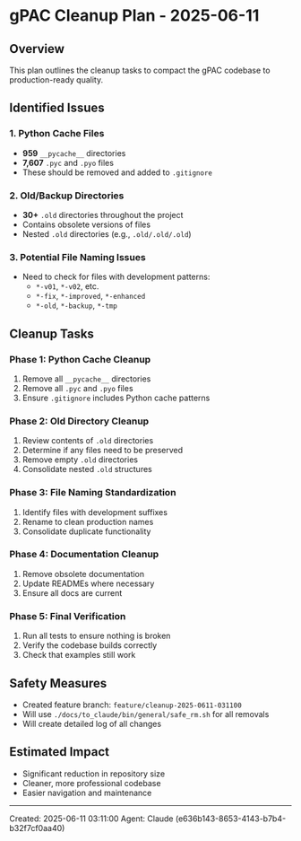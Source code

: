 # gPAC Cleanup Plan - 2025-06-11

## Overview
This plan outlines the cleanup tasks to compact the gPAC codebase to production-ready quality.

## Identified Issues

### 1. Python Cache Files
- **959** `__pycache__` directories
- **7,607** `.pyc` and `.pyo` files
- These should be removed and added to `.gitignore`

### 2. Old/Backup Directories
- **30+** `.old` directories throughout the project
- Contains obsolete versions of files
- Nested `.old` directories (e.g., `.old/.old/.old`)

### 3. Potential File Naming Issues
- Need to check for files with development patterns:
  - `*-v01`, `*-v02`, etc.
  - `*-fix`, `*-improved`, `*-enhanced`
  - `*-old`, `*-backup`, `*-tmp`

## Cleanup Tasks

### Phase 1: Python Cache Cleanup
1. Remove all `__pycache__` directories
2. Remove all `.pyc` and `.pyo` files
3. Ensure `.gitignore` includes Python cache patterns

### Phase 2: Old Directory Cleanup
1. Review contents of `.old` directories
2. Determine if any files need to be preserved
3. Remove empty `.old` directories
4. Consolidate nested `.old` structures

### Phase 3: File Naming Standardization
1. Identify files with development suffixes
2. Rename to clean production names
3. Consolidate duplicate functionality

### Phase 4: Documentation Cleanup
1. Remove obsolete documentation
2. Update READMEs where necessary
3. Ensure all docs are current

### Phase 5: Final Verification
1. Run all tests to ensure nothing is broken
2. Verify the codebase builds correctly
3. Check that examples still work

## Safety Measures
- Created feature branch: `feature/cleanup-2025-0611-031100`
- Will use `./docs/to_claude/bin/general/safe_rm.sh` for all removals
- Will create detailed log of all changes

## Estimated Impact
- Significant reduction in repository size
- Cleaner, more professional codebase
- Easier navigation and maintenance

---
Created: 2025-06-11 03:11:00
Agent: Claude (e636b143-8653-4143-b7b4-b32f7cf0aa40)